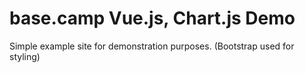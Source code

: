 # base.camp Vue.js, Chart.js Demo
Simple example site for demonstration purposes.
(Bootstrap used for styling)
